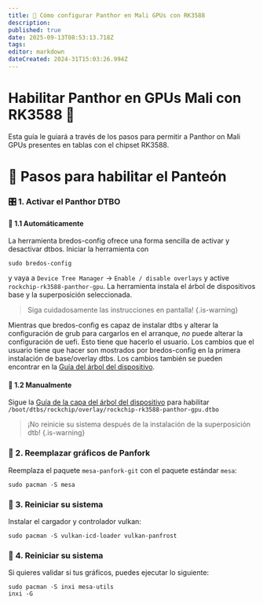 ```yaml
---
title: 🐾 Cómo configurar Panthor en Mali GPUs con RK3588
description:
published: true
date: 2025-09-13T08:53:13.718Z
tags:
editor: markdown
dateCreated: 2024-31T15:03:26.994Z
---
```


# Habilitar Panthor en GPUs Mali con RK3588 🚀

Esta guía le guiará a través de los pasos para permitir a Panthor on Mali GPUs presentes en tablas con el chipset RK3588.

# 🔧 Pasos para habilitar el Panteón

### 🎛️ 1. Activar el Panthor DTBO

#### 🤖 1.1 Automáticamente

La herramienta bredos-config ofrece una forma sencilla de activar y desactivar dtbos. Iniciar la herramienta con

```
sudo bredos-config
```

y vaya a `Device Tree Manager` -> `Enable / disable overlays` y active `rockchip-rk3588-panthor-gpu`. La herramienta instala el árbol de dispositivos base y la superposición seleccionada.

> Siga cuidadosamente las instrucciones en pantalla!
> {.is-warning}

Mientras que bredos-config es capaz de instalar dtbs y alterar la configuración de grub para cargarlos en el arranque, _no_ puede alterar la configuración de uefi. Esto tiene que hacerlo el usuario. Los cambios que el usuario tiene que hacer son mostrados por bredos-config en la primera instalación de base/overlay dtbs. Los cambios también se pueden encontrar en la [Guía del árbol del dispositivo](/how-to/how-to-enable-dtbos).

#### 🦶 1.2 Manualmente

Sigue la [Guía de la capa del árbol del dispositivo](/how-to/how-to-enable-dtbos) para habilitar
`/boot/dtbs/rockchip/overlay/rockchip-rk3588-panthor-gpu.dtbo`

> ¡No reinicie su sistema después de la instalación de la superposición dtb!
> {.is-warning}

### 🔄 2. Reemplazar gráficos de Panfork

Reemplaza el paquete `mesa-panfork-git` con el paquete estándar `mesa`:

```
sudo pacman -S mesa
```

### 🔁 3. Reiniciar su sistema

Instalar el cargador y controlador vulkan:

```
sudo pacman -S vulkan-icd-loader vulkan-panfrost
```

### 🔁 4. Reiniciar su sistema

Si quieres validar si tus gráficos, puedes ejecutar lo siguiente:

```
sudo pacman -S inxi mesa-utils
inxi -G
```